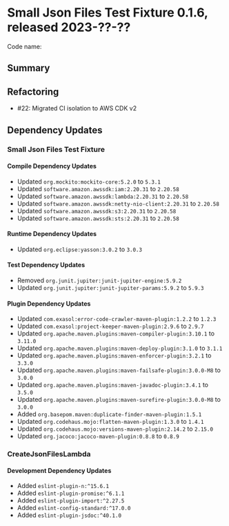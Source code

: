 # Small Json Files Test Fixture 0.1.6, released 2023-??-??

Code name:

## Summary

## Refactoring

* #22: Migrated CI isolation to AWS CDK v2

## Dependency Updates

### Small Json Files Test Fixture

#### Compile Dependency Updates

* Updated `org.mockito:mockito-core:5.2.0` to `5.3.1`
* Updated `software.amazon.awssdk:iam:2.20.31` to `2.20.58`
* Updated `software.amazon.awssdk:lambda:2.20.31` to `2.20.58`
* Updated `software.amazon.awssdk:netty-nio-client:2.20.31` to `2.20.58`
* Updated `software.amazon.awssdk:s3:2.20.31` to `2.20.58`
* Updated `software.amazon.awssdk:sts:2.20.31` to `2.20.58`

#### Runtime Dependency Updates

* Updated `org.eclipse:yasson:3.0.2` to `3.0.3`

#### Test Dependency Updates

* Removed `org.junit.jupiter:junit-jupiter-engine:5.9.2`
* Updated `org.junit.jupiter:junit-jupiter-params:5.9.2` to `5.9.3`

#### Plugin Dependency Updates

* Updated `com.exasol:error-code-crawler-maven-plugin:1.2.2` to `1.2.3`
* Updated `com.exasol:project-keeper-maven-plugin:2.9.6` to `2.9.7`
* Updated `org.apache.maven.plugins:maven-compiler-plugin:3.10.1` to `3.11.0`
* Updated `org.apache.maven.plugins:maven-deploy-plugin:3.1.0` to `3.1.1`
* Updated `org.apache.maven.plugins:maven-enforcer-plugin:3.2.1` to `3.3.0`
* Updated `org.apache.maven.plugins:maven-failsafe-plugin:3.0.0-M8` to `3.0.0`
* Updated `org.apache.maven.plugins:maven-javadoc-plugin:3.4.1` to `3.5.0`
* Updated `org.apache.maven.plugins:maven-surefire-plugin:3.0.0-M8` to `3.0.0`
* Added `org.basepom.maven:duplicate-finder-maven-plugin:1.5.1`
* Updated `org.codehaus.mojo:flatten-maven-plugin:1.3.0` to `1.4.1`
* Updated `org.codehaus.mojo:versions-maven-plugin:2.14.2` to `2.15.0`
* Updated `org.jacoco:jacoco-maven-plugin:0.8.8` to `0.8.9`

### CreateJsonFilesLambda

#### Development Dependency Updates

* Added `eslint-plugin-n:^15.6.1`
* Added `eslint-plugin-promise:^6.1.1`
* Added `eslint-plugin-import:^2.27.5`
* Added `eslint-config-standard:^17.0.0`
* Added `eslint-plugin-jsdoc:^40.1.0`
